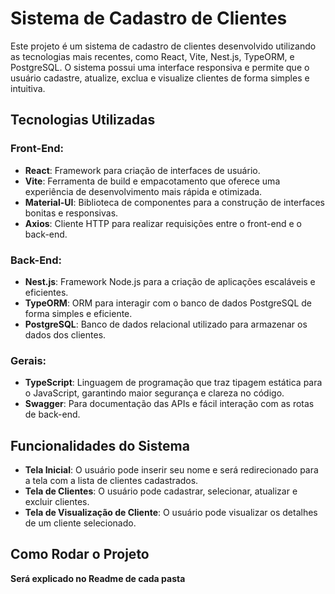 # Sistema de Cadastro de Clientes

Este projeto é um sistema de cadastro de clientes desenvolvido utilizando as tecnologias mais recentes, como React, Vite, Nest.js, TypeORM, e PostgreSQL. O sistema possui uma interface responsiva e permite que o usuário cadastre, atualize, exclua e visualize clientes de forma simples e intuitiva.

## Tecnologias Utilizadas

### Front-End:
- **React**: Framework para criação de interfaces de usuário.
- **Vite**: Ferramenta de build e empacotamento que oferece uma experiência de desenvolvimento mais rápida e otimizada.
- **Material-UI**: Biblioteca de componentes para a construção de interfaces bonitas e responsivas.
- **Axios**: Cliente HTTP para realizar requisições entre o front-end e o back-end.

### Back-End:
- **Nest.js**: Framework Node.js para a criação de aplicações escaláveis e eficientes.
- **TypeORM**: ORM para interagir com o banco de dados PostgreSQL de forma simples e eficiente.
- **PostgreSQL**: Banco de dados relacional utilizado para armazenar os dados dos clientes.

### Gerais:
- **TypeScript**: Linguagem de programação que traz tipagem estática para o JavaScript, garantindo maior segurança e clareza no código.
- **Swagger**: Para documentação das APIs e fácil interação com as rotas de back-end.

## Funcionalidades do Sistema

- **Tela Inicial**: O usuário pode inserir seu nome e será redirecionado para a tela com a lista de clientes cadastrados.
- **Tela de Clientes**: O usuário pode cadastrar, selecionar, atualizar e excluir clientes.
- **Tela de Visualização de Cliente**: O usuário pode visualizar os detalhes de um cliente selecionado.

## Como Rodar o Projeto

<b>Será explicado no Readme de cada pasta</b>